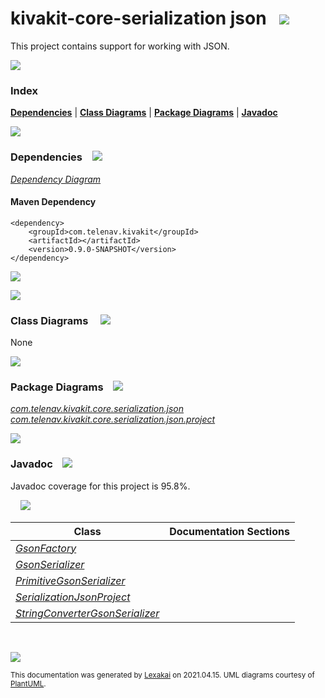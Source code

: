# kivakit-core-serialization json &nbsp;&nbsp;![](https://www.kivakit.org/images/gears-40.png)

This project contains support for working with JSON.

![](https://www.kivakit.org/images/horizontal-line.png)

### Index



[**Dependencies**](#dependencies) | [**Class Diagrams**](#class-diagrams) | [**Package Diagrams**](#package-diagrams) | [**Javadoc**](#javadoc)

![](https://www.kivakit.org/images/horizontal-line.png)

### Dependencies <a name="dependencies"></a> &nbsp;&nbsp; ![](https://www.kivakit.org/images/dependencies-40.png)

[*Dependency Diagram*](documentation/diagrams/dependencies.svg)

#### Maven Dependency

    <dependency>
        <groupId>com.telenav.kivakit</groupId>
        <artifactId></artifactId>
        <version>0.9.0-SNAPSHOT</version>
    </dependency>

![](https://www.kivakit.org/images/short-horizontal-line.png)

[//]: # (start-user-text)



[//]: # (end-user-text)

![](https://www.kivakit.org/images/short-horizontal-line.png)

### Class Diagrams <a name="class-diagrams"></a> &nbsp; &nbsp; ![](https://www.kivakit.org/images/diagram-48.png)

None

![](https://www.kivakit.org/images/short-horizontal-line.png)

### Package Diagrams <a name="package-diagrams"></a> &nbsp;&nbsp; ![](https://www.kivakit.org/images/box-40.png)

[*com.telenav.kivakit.core.serialization.json*](documentation/diagrams/com.telenav.kivakit.core.serialization.json.svg)  
[*com.telenav.kivakit.core.serialization.json.project*](documentation/diagrams/com.telenav.kivakit.core.serialization.json.project.svg)  

![](https://www.kivakit.org/images/short-horizontal-line.png)

### Javadoc <a name="javadoc"></a> &nbsp;&nbsp; ![](https://www.kivakit.org/images/books-40.png)

Javadoc coverage for this project is 95.8%.  
  
&nbsp; &nbsp;  ![](https://www.kivakit.org/images/meter-100-12.png)



| Class | Documentation Sections |
|---|---|
| [*GsonFactory*](https://telenav.github.io/kivakit-data/javadoc/kivakit.core.serialization.json/com/telenav/kivakit/core/serialization/json/GsonFactory.html) |  |  
| [*GsonSerializer*](https://telenav.github.io/kivakit-data/javadoc/kivakit.core.serialization.json/com/telenav/kivakit/core/serialization/json/GsonSerializer.html) |  |  
| [*PrimitiveGsonSerializer*](https://telenav.github.io/kivakit-data/javadoc/kivakit.core.serialization.json/com/telenav/kivakit/core/serialization/json/PrimitiveGsonSerializer.html) |  |  
| [*SerializationJsonProject*](https://telenav.github.io/kivakit-data/javadoc/kivakit.core.serialization.json/com/telenav/kivakit/core/serialization/json/project/SerializationJsonProject.html) |  |  
| [*StringConverterGsonSerializer*](https://telenav.github.io/kivakit-data/javadoc/kivakit.core.serialization.json/com/telenav/kivakit/core/serialization/json/StringConverterGsonSerializer.html) |  |  

[//]: # (start-user-text)



[//]: # (end-user-text)

<br/>

![](https://www.kivakit.org/images/horizontal-line.png)

  
<sub>This documentation was generated by [Lexakai](https://github.com/Telenav/lexakai) on 2021.04.15. UML diagrams courtesy
of [PlantUML](http://plantuml.com).</sub>

